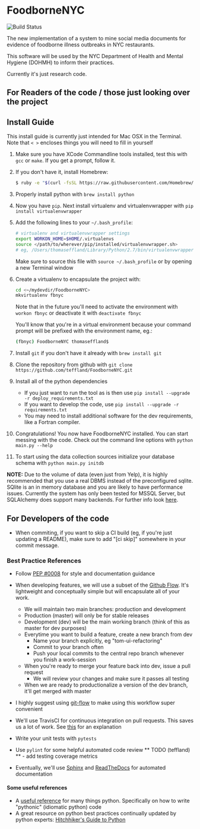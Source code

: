 # FoodborneNYC

![Build Status](https://travis-ci.org/teffland/FoodborneNYC.svg?branch=master)

The new implementation of a system to mine social media documents for evidence of foodborne illness outbreaks in NYC restaurants.

This software will be used by the NYC Department of Health and Mental Hygiene (DOHMH) to inform their practices.

Currently it's just research code.

## For Readers of the code / those just looking over the project


## Install Guide

This install guide is currently just intended for Mac OSX in the Terminal. Note that `< >` encloses things you will need to fill in yourself


1. Make sure you have XCode Commandline tools installed, test this with `gcc` or `make`. If you get a prompt, follow it.

2. If you don't have it, install Homebrew:

    ```bash
    $ ruby -e "$(curl -fsSL https://raw.githubusercontent.com/Homebrew/install/master/install)"
    ```

3. Properly install python with `brew install python`

4. Now you have `pip`. Next install virtualenv and virtualenvwrapper with `pip install virtualenvwrapper`

5. Add the following lines to your `~/.bash_profile`:

    ```bash
    # virtualenv and virtualenvwrapper settings
    export WORKON_HOME=$HOME/.virtualenvs
    source </path/to/wherever/pip/installed/virtualenvwrapper.sh>
    # eg, /Users/thomaseffland/Library/Python/2.7/bin/virtualenvwrapper.sh
    ```
    Make sure to source this file with `source ~/.bash_profile` or by opening a new Terminal window

6. Create a virtualenv to encapsulate the project with:

    ```bash
    cd <~/mydevdir/FoodborneNYC>
    mkvirtualenv fbnyc
    ```

    Note that in the future you'll need to activate the environment with `workon fbnyc` or deactivate it with `deactivate fbnyc`
    
    You'll know that you're in a virtual environment because your command prompt will be prefixed with the environment name, eg.:
    ```bash
    (fbnyc) FoodborneNYC thomaseffland$
    ```

7. Install `git` if you don't have it already with `brew install git`

8. Clone the repository from github with `git clone https://github.com/teffland/FoodborneNYC.git`

9. Install all of the python dependencies

    - If you just want to run the tool as is then use `pip install --upgrade -r deploy_requirements.txt`
    - If you want to develop the code, use `pip install --upgrade -r requirements.txt`
    - You may need to install additional software for the dev requirements, like a Fortran compiler.

10. Congratulations! You now have FoodborneNYC installed. You can start messing with the code. Check out the command line options with `python main.py --help`

11. To start using the data collection sources initialize your database schema with `python main.py initdb`

**NOTE:** Due to the volume of data (even just from Yelp), it is highly recommended that you use a real DBMS instead of the preconfigured sqlite.  SQlite is an in memory database and you are likely to have performance issues. Currently the system has only been tested for MSSQL Server, but SQLAlchemy does support many backends.  For further info look [here](http://docs.sqlalchemy.org/en/latest/dialects/). 



## For Developers of the code

- When commiting, if you want to skip a CI build (eg, if you're just updating a README), make sure to add "[ci skip]" somewhere in your commit message.

### Best Practice References

- Follow [PEP #0008](https://www.python.org/dev/peps/pep-0008/) for style and documentation guidance
- When developing features, we will use a subset of the [Github Flow](https://www.atlassian.com/git/tutorials/comparing-workflows/gitflow-workflow). It's lightweight and conceptually simple but will encapsulate all of your work.
    * We will maintain two main branches: production and development
    * Production (master) will only be for stable releases
    * Development (dev) will be the main working branch (think of this as master for dev purposes)
    * Everytime you want to build a feature, create a new branch from dev
        * Name your branch explicitly, eg "tom-ui-refactoring"
        * Commit to your branch often
        * Push your local commits to the central repo branch whenever you finish a work-session
    * When you're ready to merge your feature back into dev, issue a pull request
        * We will review your changes and make sure it passes all testing
    * When we are ready to productionalize a version of the dev branch, it'll get merged with master

- I highly suggest using [git-flow](http://danielkummer.github.io/git-flow-cheatsheet/) to make using this workflow super convenient
- We'll use TravisCI for continuous integration on pull requests.  This saves us a lot of work. See [this](http://stackoverflow.com/questions/32422264/jenkins-vs-travis-ci) for an explanation
- Write your unit tests with `pytests`
- Use `pylint` for some helpful automated code review
** TODO (teffland) ** - add testing coverage metrics
- Eventually, we'll use [Sphinx](http://www.sphinx-doc.org/en/stable/) and [ReadTheDocs](https://readthedocs.org/) for automated documentation

#### Some useful references

- A [useful reference](https://www.jeffknupp.com/writing-idiomatic-python-ebook/) for many things python. Specifically on how to write "pythonic" (idiomatic python) code 
- A great resource on python best practices continually updated by python experts: [Hitchhiker's Guide to Python](http://docs.python-guide.org/en/latest/)
